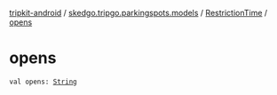 [tripkit-android](../../index.md) / [skedgo.tripgo.parkingspots.models](../index.md) / [RestrictionTime](index.md) / [opens](./opens.md)

# opens

`val opens: `[`String`](https://kotlinlang.org/api/latest/jvm/stdlib/kotlin/-string/index.html)